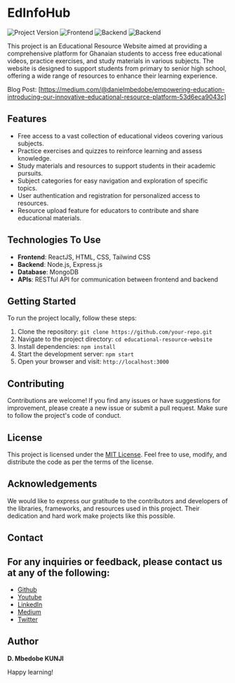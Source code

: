 # EdInfoHub

![Project Version](https://img.shields.io/badge/Version-1.0.0-orange?style=for-the-badge&logo)
![Frontend](https://img.shields.io/badge/Frontend-ReactJs-blue?style=for-the-badge&logo=react)
![Backend](https://img.shields.io/badge/Database-MongoDb-green?style=for-the-badge&logo=mongodb)
![Backend](https://img.shields.io/badge/Server-Node-lightgrey?style=for-the-badge&logo=node.js)

This project is an Educational Resource Website aimed at providing a comprehensive platform for Ghanaian students to access free educational videos, practice exercises, and study materials in various subjects. The website is designed to support students from primary to senior high school, offering a wide range of resources to enhance their learning experience.

Blog Post: [https://medium.com/@danielmbedobe/empowering-education-introducing-our-innovative-educational-resource-platform-53d6eca9043c]

## Features

- Free access to a vast collection of educational videos covering various subjects.
- Practice exercises and quizzes to reinforce learning and assess knowledge.
- Study materials and resources to support students in their academic pursuits.
- Subject categories for easy navigation and exploration of specific topics.
- User authentication and registration for personalized access to resources.
- Resource upload feature for educators to contribute and share educational materials.

## Technologies To Use

- **Frontend**: ReactJS, HTML, CSS, Tailwind CSS
- **Backend**: Node.js, Express.js
- **Database**: MongoDB
- **APIs**: RESTful API for communication between frontend and backend

## Getting Started

To run the project locally, follow these steps:

1. Clone the repository: `git clone https://github.com/your-repo.git`
2. Navigate to the project directory: `cd educational-resource-website`
3. Install dependencies: `npm install`
4. Start the development server: `npm start`
5. Open your browser and visit: `http://localhost:3000`

## Contributing

Contributions are welcome! If you find any issues or have suggestions for improvement, please create a new issue or submit a pull request. Make sure to follow the project's code of conduct.

## License

This project is licensed under the [MIT License](https://opensource.org/licenses/MIT). Feel free to use, modify, and distribute the code as per the terms of the license.

## Acknowledgements

We would like to express our gratitude to the contributors and developers of the libraries, frameworks, and resources used in this project. Their dedication and hard work make projects like this possible.

## Contact

## For any inquiries or feedback, please contact us at any of the following:

- [Github](https://github.com/MBEDOBE/)
- [Youtube](https://youtube.com/@mbedev/)
- [LinkedIn](https://www.linkedin.com/in/danielmbedobe)
- [Medium](https://www.medium.com/@danielmbedobe)
- [Twitter](https://www.twitter.com/@kd_mbedobe)

## Author
**D. Mbedobe KUNJI**



Happy learning!
